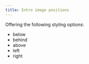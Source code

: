 ```yaml
---
title: Intro image positions
---
```


Offering the following styling options:

- below
- behind
- above
- left
- right
